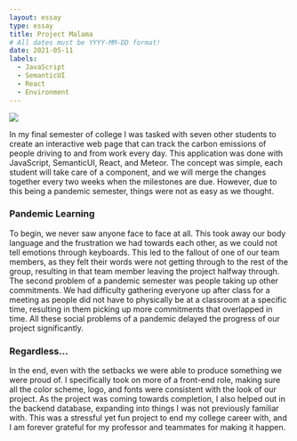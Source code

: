 ```yaml
---
layout: essay
type: essay
title: Project Malama
# All dates must be YYYY-MM-DD format!
date: 2021-05-11
labels:
  - JavaScript
  - SemanticUI
  - React
  - Environment
---
```

<image src="/images/logo2.png">
<p>In my final semester of college I was tasked with seven other students to create an interactive web page that can track the carbon emissions of people driving to and from work every day. This application was done with JavaScript, SemanticUI, React, and Meteor. The concept was simple, each student will take care of a component, and we will merge the changes together every two weeks when the milestones are due. However, due to this being a pandemic semester, things were not as easy as we thought. </p>

<h3>Pandemic Learning</h3>
<p>To begin, we never saw anyone face to face at all. This took away our body language and the frustration we had towards each other, as we could not tell emotions through keyboards. This led to the fallout of one of our team members, as they felt their words were not getting through to the rest of the group, resulting in that team member leaving the project halfway through. The second problem of a pandemic semester was people taking up other commitments. We had difficulty gathering everyone up after class for a meeting as people did not have to physically be at a classroom at a specific time, resulting in them picking up more commitments that overlapped in time. All these social problems of a pandemic delayed the progress of our project significantly. </p>

<h3>Regardless...</h3>
<p>In the end, even with the setbacks we were able to produce something we were proud of. I specifically took on more of a front-end role, making sure all the color scheme, logo, and fonts were consistent with the look of our project. As the project was coming towards completion, I also helped out in the backend database, expanding into things I was not previously familiar with. This was a stressful yet fun project to end my college career with, and I am forever grateful for my professor and teammates for making it happen. </p>
